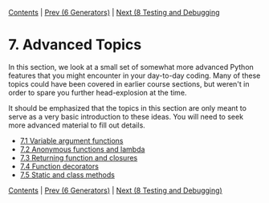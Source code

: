 [Contents](../Contents.md) \| [Prev (6 Generators)](../06_Generators/00_Overview.md) \| [Next (8 Testing and Debugging](../08_Testing_debugging/00_Overview.md)

# 7. Advanced Topics

In this section, we look at a small set of somewhat more advanced
Python features that you might encounter in your day-to-day coding.
Many of these topics could have been covered in earlier course
sections, but weren't in order to spare you further head-explosion at
the time.

It should be emphasized that the topics in this section are only meant
to serve as a very basic introduction to these ideas.  You will need
to seek more advanced material to fill out details.

* [7.1 Variable argument functions](01_Variable_arguments.md)
* [7.2 Anonymous functions and lambda](02_Anonymous_function.md)
* [7.3 Returning function and closures](03_Returning_functions.md)
* [7.4 Function decorators](04_Function_decorators.md)
* [7.5 Static and class methods](05_Decorated_methods.md)

[Contents](../Contents.md) \| [Prev (6 Generators)](../06_Generators/00_Overview.md) \| [Next (8 Testing and Debugging)](../08_Testing_debugging/00_Overview.md)
